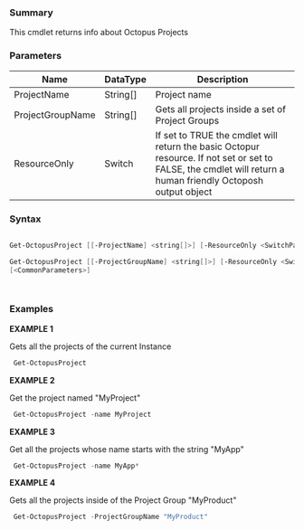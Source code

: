 ﻿
### Summary

This cmdlet returns info about Octopus Projects
### Parameters
| Name | DataType          | Description |
| ------------- | ----------- | ----------- |
| ProjectName | String[] |  Project name     |
| ProjectGroupName | String[] |  Gets all projects inside a set of Project Groups     |
| ResourceOnly | Switch |  If set to TRUE the cmdlet will return the basic Octopur resource. If not set or set to FALSE, the  cmdlet will return a human friendly Octoposh output object     |

### Syntax
``` powershell

Get-OctopusProject [[-ProjectName] <string[]>] [-ResourceOnly <SwitchParameter>] [<CommonParameters>]

Get-OctopusProject [[-ProjectGroupName] <string[]>] [-ResourceOnly <SwitchParameter>] 
[<CommonParameters>]




``` 

### Examples 

**EXAMPLE 1**

Gets all the projects of the current Instance

``` powershell 
 Get-OctopusProject
``` 

**EXAMPLE 2**

Get the project named "MyProject"

``` powershell 
 Get-OctopusProject -name MyProject
``` 

**EXAMPLE 3**

Get all the projects whose name starts with the string "MyApp"

``` powershell 
 Get-OctopusProject -name MyApp*
``` 

**EXAMPLE 4**

Gets all the projects inside of the Project Group "MyProduct"

``` powershell 
 Get-OctopusProject -ProjectGroupName "MyProduct"
``` 

